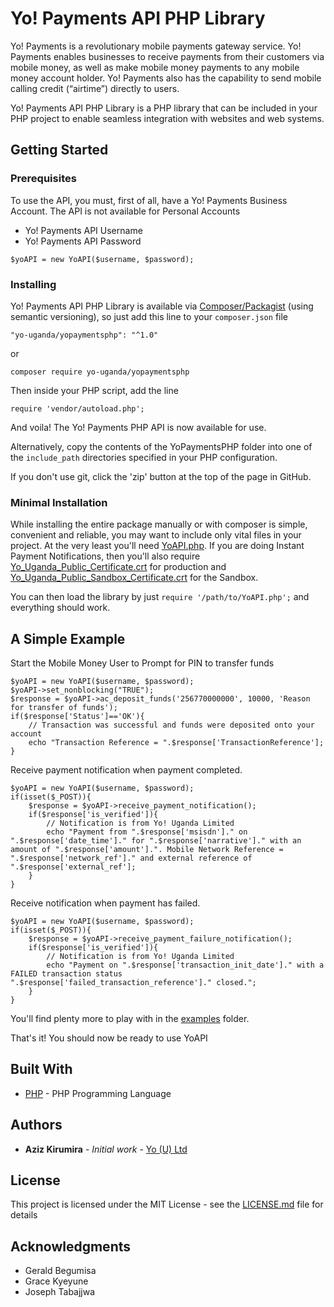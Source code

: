 # Yo! Payments API PHP Library

Yo! Payments is a revolutionary mobile payments gateway service. Yo! Payments enables businesses to receive payments from their customers via mobile money, as well as make mobile money payments to any mobile money account holder. Yo! Payments also has the capability to send mobile calling credit (“airtime”) directly to users. 

Yo! Payments API PHP Library is a PHP library that can be included in your PHP project to enable seamless integration with websites and web systems.

## Getting Started

### Prerequisites

To use the API, you must, first of all, have a Yo! Payments Business Account. The API is not available for Personal Accounts

* Yo! Payments API Username
* Yo! Payments API Password

```
$yoAPI = new YoAPI($username, $password);
```

### Installing

Yo! Payments API PHP Library is available via [Composer/Packagist](https://packagist.org/packages/yo-uganda/yopaymentsphp) (using semantic versioning), so just add this line to your ```composer.json``` file

```
"yo-uganda/yopaymentsphp": "^1.0" 
```
or

```
composer require yo-uganda/yopaymentsphp
```
Then inside your PHP script, add the line

```
require 'vendor/autoload.php';
```
And voila! The Yo! Payments PHP API is now available for use.

Alternatively, copy the contents of the YoPaymentsPHP folder into one of the ```include_path``` directories specified in your PHP configuration.

If you don't use git, click the 'zip' button at the top of the page in GitHub.

### Minimal Installation

While installing the entire package manually or with composer is simple, convenient and reliable, you may want to include only vital files in your project. At the very least you'll need [YoAPI.php](YoAPI.php). If you are doing Instant Payment Notifications, then you'll also require [Yo_Uganda_Public_Certificate.crt](Yo_Uganda_Public_Certificate.crt) for production and [Yo_Uganda_Public_Sandbox_Certificate.crt](Yo_Uganda_Public_Certificate.crt) for the Sandbox.

You can then load the library by just ```require '/path/to/YoAPI.php';``` and everything should work.


## A Simple Example

Start the Mobile Money User to Prompt for PIN to transfer funds

```
$yoAPI = new YoAPI($username, $password);
$yoAPI->set_nonblocking("TRUE");
$response = $yoAPI->ac_deposit_funds('256770000000', 10000, 'Reason for transfer of funds');
if($response['Status']=='OK'){
	// Transaction was successful and funds were deposited onto your account
	echo "Transaction Reference = ".$response['TransactionReference'];
}
```
Receive payment notification when payment completed.

```
$yoAPI = new YoAPI($username, $password);
if(isset($_POST)){
	$response = $yoAPI->receive_payment_notification();
	if($response['is_verified']){
		// Notification is from Yo! Uganda Limited
		echo "Payment from ".$response['msisdn']." on ".$response['date_time']." for ".$response['narrative']." with an amount of ".$response['amount'].". Mobile Network Reference = ".$response['network_ref']." and external reference of ".$response['external_ref'];
	}
}
```

Receive notification when payment has failed.

```
$yoAPI = new YoAPI($username, $password);
if(isset($_POST)){
	$response = $yoAPI->receive_payment_failure_notification();
	if($response['is_verified']){
		// Notification is from Yo! Uganda Limited
		echo "Payment on ".$response['transaction_init_date']." with a FAILED transaction status ".$response['failed_transaction_reference']." closed.";
	}
}
```

You'll find plenty more to play with in the [examples](https://github.com/YO-Uganda) folder.

That's it! You should now be ready to use YoAPI

## Built With

* [PHP](http://www.php.net/) - PHP Programming Language 

## Authors

* **Aziz Kirumira** - *Initial work* - [Yo (U) Ltd](https://github.com/YO-Uganda)

## License

This project is licensed under the MIT License - see the [LICENSE.md](LICENSE.md) file for details

## Acknowledgments

* Gerald Begumisa
* Grace Kyeyune
* Joseph Tabajjwa
